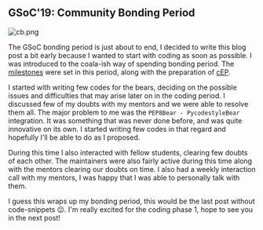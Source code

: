 ## GSoC'19: Community Bonding Period


![cb.png](https://cdn.hashnode.com/res/hashnode/image/upload/v1611468437821/-tPNwdpEt.png)

The GSoC bonding period is just about to end, I decided to write this blog post
a bit early because I wanted to start with coding as soon as possible. I was
introduced to the coala-ish way of spending bonding period. The [milestones][ms]
were set in this period, along with the preparation of [cEP][cEP].

I started with writing few codes for the bears, deciding on the possible issues
and difficulties that may arise later on in the coding period. I discussed few
of my doubts with my mentors and we were able to resolve them all. The major
problem to me was the `PEP8Bear - PycodestyleBear` integration. It was
something that was never done before, and was quite innovative on its own.
I started writing few codes in that regard and hopefully I'll be able to do
as I proposed.

During this time I also interacted with fellow students, clearing few doubts
of each other. The maintainers were also fairly active during this time along
with the mentors clearing our doubts on time. I also had a weekly interaction
call with my mentors, I was happy that I was able to personally talk with them.

I guess this wraps up my bonding period, this would be the last post without
code-snippets :wink:. I'm really excited for the coding phase 1, hope to see
you in the next post!

[ms]: https://gitlab.com/coala/GSoC/gsoc-2019/milestones
[cEP]: https://github.com/coala/cEPs/pull/184